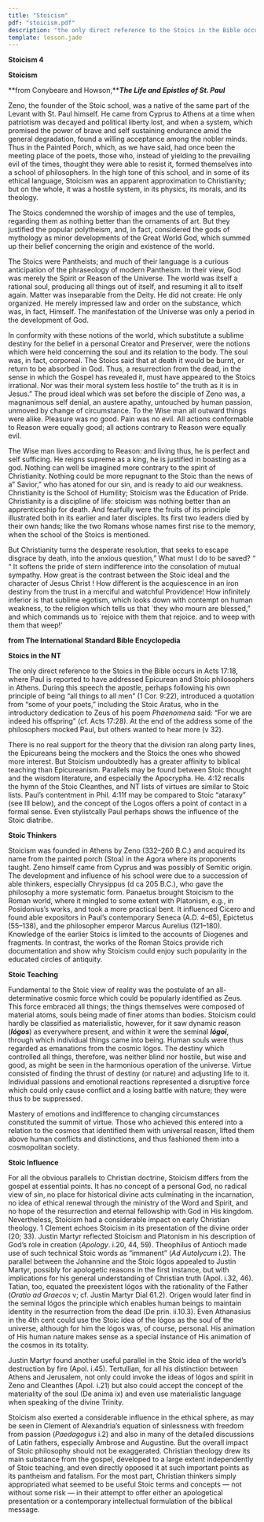 ```yaml
---
title: "Stoicism"
pdf: "stoicism.pdf"
description: "the only direct reference to the Stoics in the Bible occurs in Acts 17:18, where Paul is reported to have addressed Epicurean and Stoic philosophers in Athens."
template: lesson.jade
---
```



**Stoicism 4**

**Stoicism**

**from Conybeare and Howson,*****The Life and Epistles of St. Paul***

Zeno, the founder of the Stoic school, was a native of the same part of
the Levant with St. Paul himself. He came from Cyprus to Athens at a
time when patriotism was decayed and political liberty lost, and when a
system, which promised the power of brave and self sustaining endurance
amid the general degradation, found a willing acceptance among the
nobler minds. Thus in the Painted Porch, which, as we have said, had
once been the meeting place of the poets, those who, instead of yielding
to the prevailing evil of the times, thought they were able to resist
it, formed themselves into a school of philosophers. In the high tone of
this school, and in some of its ethical language, Stoicism was an
apparent approximation to Christianity; but on the whole, it was a
hostile system, in its physics, its morals, and its theology.

The Stoics condemned the worship of images and the use of temples,
regarding them as nothing better than the ornaments of art. But they
justified the popular polytheism, and, in fact, considered the gods of
mythology as minor developments of the Great World God, which summed up
their belief concerning the origin and existence of the world.

The Stoics were Pantheists; and much of their language is a curious
anticipation of the phraseology of modern Pantheism. In their view, God
was merely the Spirit or Reason of the Universe. The world was itself a
rational soul, producing all things out of itself, and resuming it all
to itself again. Matter was inseparable from the Deity. He did not
create: He only organized. He merely impressed law and order on the
substance, which was, in fact, Himself. The manifestation of the
Universe was only a period in the development of God.

In conformity with these notions of the world, which substitute a
sublime destiny for the belief in a personal Creator and Preserver, were
the notions which were held concerning the soul and its relation to the
body. The soul was, in fact, corporeal. The Stoics said that at death it
would be burnt, or return to be absorbed in God. Thus, a resurrection
from the dead, in the sense in which the Gospel has revealed it, must
have appeared to the Stoics irrational. Nor was their moral system less
hostile to” the truth as it is in Jesus.” The proud ideal which was set
before the disciple of Zeno was, a magnanimous self denial, an austere
apathy, untouched by human passion, unmoved by change of circumstance.
To the Wise man all outward things were alike. Pleasure was no good.
Pain was no evil. All actions conformable to Reason were equally good;
all actions contrary to Reason were equally evil.

The Wise man lives according to Reason: and living thus, he is perfect
and self sufficing. He reigns supreme as a king, he is justified in
boasting as a god. Nothing can well be imagined more contrary to the
spirit of Christianity. Nothing could be more repugnant to the Stoic
than the news of a” Savior,” who has atoned for our sin, and is ready to
aid our weakness. Christianity is the School of Humility; Stoicism was
the Education of Pride. Christianity is a discipline of life: stoicism
was nothing better than an apprenticeship for death. And fearfully were
the fruits of its principle illustrated both in its earlier and later
disciples. Its first two leaders died by their own hands; like the two
Romans whose names first rise to the memory, when the school of the
Stoics is mentioned.

But Christianity turns the desperate resolution, that seeks to escape
disgrace by death, into the anxious question,” What must I do to be
saved? “ “ It softens the pride of stern indifference into the
consolation of mutual sympathy. How great is the contrast between the
Stoic ideal and the character of Jesus Christ ! How different is the
acquiescence in an iron destiny from the trust in a merciful and
watchful Providence! How infinitely inferior is that sublime egotism,
which looks down with contempt on human weakness, to the religion which
tells us that \`they who mourn are blessed,” and which commands us to
\`rejoice with them that rejoice. and to weep with them that weep!’

**from The International Standard Bible Encyclopedia**

**Stoics in the NT**

The only direct reference to the Stoics in the Bible occurs in Acts
17:18, where Paul is reported to have addressed Epicurean and Stoic
philosophers in Athens. During this speech the apostle, perhaps
following his own principle of being “all things to all men” (1 Cor.
9:22), introduced a quotation from “some of your poets,” including the
Stoic Aratus, who in the introductory dedication to Zeus of his poem
*Phaenomena* said: “For we are indeed his offspring” (cf. Acts 17:28).
At the end of the address some of the philosophers mocked Paul, but
others wanted to hear more (v 32).

There is no real support for the theory that the division ran along
party lines, the Epicureans being the mockers and the Stoics the ones
who showed more interest. But Stoicism undoubtedly has a greater
affinity to biblical teaching than Epicureanism. Parallels may be found
between Stoic thought and the wisdom literature, and especially the
Apocrypha. He. 4:12 recalls the hymn of the Stoic Cleanthes, and NT
lists of virtues are similar to Stoic lists. Paul’s contentment in Phil.
4:11f may be compared to Stoic “ataraxy” (see III below), and the
concept of the Logos offers a point of contact in a formal sense. Even
stylistcally Paul perhaps shows the influence of the Stoic diatribe.

**Stoic Thinkers**

Stoicism was founded in Athens by Zeno (332–260 B.C.) and acquired its
name from the painted porch (Stoa) in the Agora where its proponents
taught. Zeno himself came from Cyprus and was possibly of Semitic
origin. The development and influence of his school were due to a
succession of able thinkers, especially Chrysippus (d ca 205 B.C.), who
gave the philosophy a more systematic form. Panaetus brought Stoicism to
the Roman world, where it mingled to some extent with Platonism, e.g.,
in Posidonius’s works, and took a more practical bent. It influenced
Cicero and found able expositors in Paul’s contemporary Seneca (A.D.
4–65), Epictetus (55–138), and the philosopher emperor Marcus Aurelius
(121–180). Knowledge of the earlier Stoics is limited to the accounts of
Diogenes and fragments. In contrast, the works of the Roman Stoics
provide rich documentation and show why Stoicism could enjoy such
popularity in the educated circles of antiquity.

**Stoic Teaching**

Fundamental to the Stoic view of reality was the postulate of an
all-determinative cosmic force which could be popularly identified as
Zeus. This force embraced all things; the things themselves were
composed of material atoms, souls being made of finer atoms than bodies.
Stoicism could hardly be classified as materialistic, however, for it
saw dynamic reason (***lógos***) as everywhere present, and within it
were the seminal ***lógoi***, through which individual things came into
being. Human souls were thus regarded as emanations from the cosmic
lógos. The destiny which controlled all things, therefore, was neither
blind nor hostile, but wise and good, as might be seen in the harmonious
operation of the universe. Virtue consisted of finding the thrust of
destiny (or nature) and adjusting life to it. Individual passions and
emotional reactions represented a disruptive force which could only
cause conflict and a losing battle with nature; they were thus to be
suppressed.

Mastery of emotions and indifference to changing circumstances
constituted the summit of virtue. Those who achieved this entered into a
relation to the cosmos that identified them with universal reason,
lifted them above human conflicts and distinctions, and thus fashioned
them into a cosmopolitan society.

**Stoic Influence**

For all the obvious parallels to Christian doctrine, Stoicism differs
from the gospel at essential points. It has no concept of a personal
God, no radical view of sin, no place for historical divine acts
culminating in the incarnation, no idea of ethical renewal through the
ministry of the Word and Spirit, and no hope of the resurrection and
eternal fellowship with God in His kingdom. Nevertheless, Stoicism had a
considerable impact on early Christian theology. 1 Clement echoes
Stoicism in its presentation of the divine order (20; 33). Justin Martyr
reflected Stoicism and Platonism in his description of God’s role in
creation (*Apology*. i.20, 44, 59). Theophilus of Antioch made use of
such technical Stoic words as “immanent” (*Ad Autolycum* i.2). The
parallel between the Johannine and the Stoic lógos appealed to Justin
Martyr, possibly for apologetic reasons in the first instance, but with
implications for his general understanding of Christian truth (Apol.
i.32, 46). Tatian, too, equated the preexistent lógos with the
rationality of the Father (*Oratio ad Graecos* v; cf. Justin Martyr Dial
61.2). Origen would later find in the seminal lógos the principle which
enables human beings to maintain identity in the resurrection from the
dead (De prin. ii.10.3). Even Athanasius in the 4th cent could use the
Stoic idea of the lógos as the soul of the universe, although for him
the lógos was, of course, personal. His animation of His human nature
makes sense as a special instance of His animation of the cosmos in its
totality.

Justin Martyr found another useful parallel in the Stoic idea of the
world’s destruction by fire (Apol. i.45). Tertullian, for all his
distinction between Athens and Jerusalem, not only could invoke the
ideas of lógos and spirit in Zeno and Cleanthes (Apol. i.21) but also
could accept the concept of the materiality of the soul (De anima ix)
and even use materialistic language when speaking of the divine Trinity.

Stoicism also exerted a considerable influence in the ethical sphere, as
may be seen in Clement of Alexandria’s equation of sinlessness with
freedom from passion (*Paedagogus* i.2) and also in many of the detailed
discussions of Latin fathers, especially Ambrose and Augustine. But the
overall impact of Stoic philosophy should not be exaggerated. Christian
theology drew its main substance from the gospel, developed to a large
extent independently of Stoic teaching, and even directly opposed it at
such important points as its pantheism and fatalism. For the most part,
Christian thinkers simply appropriated what seemed to be useful Stoic
terms and concepts — not without some risk — in their attempt to offer
either an apologetical presentation or a contemporary intellectual
formulation of the biblical message.


